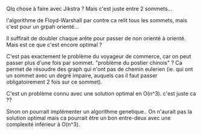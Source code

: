 Qlq chose à faire avec Jikstra ? Mais c'est juste entre 2 sommets...

l'algorithme de Floyd-Warshall par contre ca relit tous les sommets, mais c'est pour un grpah orienté...

Il suffirait de doubler chaque arête pour passer de non orienté à orienté. Mais est ce que c'est encore optimal ?

C'est pas exactement le problème du voyageur de commerce, car on peut passer plus d'une fois par sommet. "problème du postier chinois" ?
Ca permet de résoudre des graph qui n'ont pas de chemin eulerien (ie. qui ont un sommet avec un degré impaire, auquels cas il faut passer obligatoirement 2 fois sur ce sommet).

C'est un problème connu avec une solution optimal en O(n^3). c'est juste ca ??

Sinon on pourrait implémenter un algorithme genetique.. On n'aurait pas la solution optimal mais ca pourrait être un bon entre-deux avec une complexité inférieur à O(n^3).
